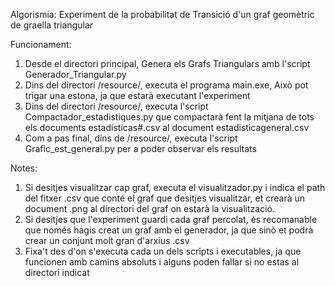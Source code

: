 Algorismia:
Experiment de la probabilitat de Transició d'un graf geomètric de graella triangular

Funcionament:
1.  Desde el directori principal, Genera els Grafs Triangulars amb l'script Generador_Triangular.py 
2. Dins del directori /resource/, executa el programa main.exe, Això pot trigar una estona, ja que estarà executant l'experiment
3. Dins del directori /resource/, executa l'script Compactador_estadistiques.py que compactarà fent la mitjana de tots els documents estadisticas#.csv al document estadisticageneral.csv
4. Com a pas final, dins de /resource/, executa l'script Grafic_est_general.py per a poder observar els resultats



Notes:
1. Si desitjes visualitzar cap graf, executa el visualitzador.py i indica el path del fitxer .csv que conté el graf que desitjes visualitzar, et crearà un document .png al directori del graf on estarà la visualització.
2. Si desitjes que l'experiment guardi cada graf percolat, és recomanable que només hagis creat un graf amb el generador, ja que sinò et podrà crear un conjunt molt gran d'arxius .csv
3. Fixa't des d'on s'executa cada un dels scripts i executables, ja que funcionen amb camins absoluts i alguns poden fallar si no estas al directori indicat